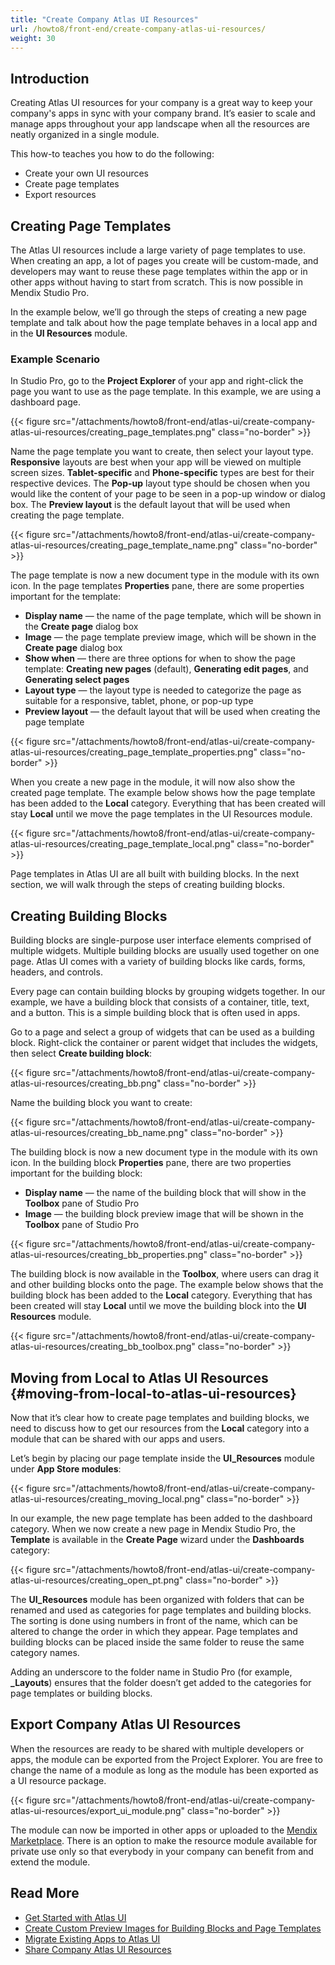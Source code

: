 ```yaml
---
title: "Create Company Atlas UI Resources"
url: /howto8/front-end/create-company-atlas-ui-resources/
weight: 30
---
```


## Introduction

Creating Atlas UI resources for your company is a great way to keep your company's apps in sync with your company brand. It’s easier to scale and manage apps throughout your app landscape when all the resources are neatly organized in a single module. 

This how-to teaches you how to do the following:

* Create your own UI resources
* Create page templates
* Export resources

## Creating Page Templates

The Atlas UI resources include a large variety of page templates to use. When creating an app, a lot of pages you create will be custom-made, and developers may want to reuse these page templates within the app or in other apps without having to start from scratch. This is now possible in Mendix Studio Pro.

In the example below, we’ll go through the steps of creating a new page template and talk about how the page template behaves in a local app and in the **UI Resources** module.

### Example Scenario

In Studio Pro, go to the **Project Explorer** of your app and right-click the page you want to use as the page template. In this example, we are using a dashboard page.

{{< figure src="/attachments/howto8/front-end/atlas-ui/create-company-atlas-ui-resources/creating_page_templates.png" class="no-border" >}}

Name the page template you want to create, then select your layout type. **Responsive** layouts are best when your app will be viewed on multiple screen sizes. **Tablet-specific** and **Phone-specific** types are best for their respective devices. The **Pop-up** layout type should be chosen when you would like the content of your page to be seen in a pop-up window or dialog box. The **Preview layout** is the default layout that will be used when creating the page template.

{{< figure src="/attachments/howto8/front-end/atlas-ui/create-company-atlas-ui-resources/creating_page_template_name.png" class="no-border" >}}

The page template is now a new document type in the module with its own icon. In the page templates **Properties** pane, there are some properties important for the template:

* **Display name** — the name of the page template, which will be shown in the **Create page** dialog box
* **Image** — the page template preview image, which will be shown in the **Create page** dialog box
* **Show when** — there are three options for when to show the page template: **Creating new pages** (default), **Generating edit pages**, and **Generating select pages**
* **Layout type** — the layout type is needed to categorize the page as suitable for a responsive, tablet, phone, or pop-up type
* **Preview layout** — the default layout that will be used when creating the page template

{{< figure src="/attachments/howto8/front-end/atlas-ui/create-company-atlas-ui-resources/creating_page_template_properties.png" class="no-border" >}}

When you create a new page in the module, it will now also show the created page template. The example below shows how the page template has been added to the **Local** category. Everything that has been created will stay **Local** until we move the page templates in the UI Resources module.

{{< figure src="/attachments/howto8/front-end/atlas-ui/create-company-atlas-ui-resources/creating_page_template_local.png" class="no-border" >}}

Page templates in Atlas UI are all built with building blocks. In the next section, we will walk through the steps of creating building blocks.

## Creating Building Blocks

Building blocks are single-purpose user interface elements comprised of multiple widgets. Multiple building blocks are usually used together on one page. Atlas UI comes with a variety of building blocks like cards, forms, headers, and controls.

Every page can contain building blocks by grouping widgets together. In our example, we have a building block that consists of a container, title, text, and a button. This is a simple building block that is often used in apps.

Go to a page and select a group of widgets that can be used as a building block. Right-click the container or parent widget that includes the widgets, then select **Create building block**:

{{< figure src="/attachments/howto8/front-end/atlas-ui/create-company-atlas-ui-resources/creating_bb.png" class="no-border" >}}

Name the building block you want to create:

{{< figure src="/attachments/howto8/front-end/atlas-ui/create-company-atlas-ui-resources/creating_bb_name.png" class="no-border" >}}

The building block is now a new document type in the module with its own icon. In the building block **Properties** pane, there are two properties important for the building block:

* **Display name** — the name of the building block that will show in the **Toolbox** pane of Studio Pro
* **Image** — the building block preview image that will be shown in the **Toolbox** pane of Studio Pro

{{< figure src="/attachments/howto8/front-end/atlas-ui/create-company-atlas-ui-resources/creating_bb_properties.png" class="no-border" >}}

The building block is now available in the **Toolbox**, where users can drag it and other building blocks onto the page. The example below shows that the building block has been added to the **Local** category. Everything that has been created will stay **Local** until we move the building block into the **UI Resources** module.

{{< figure src="/attachments/howto8/front-end/atlas-ui/create-company-atlas-ui-resources/creating_bb_toolbox.png" class="no-border" >}}

## Moving from Local to Atlas UI Resources {#moving-from-local-to-atlas-ui-resources}

Now that it’s clear how to create page templates and building blocks, we need to discuss how to get our resources from the **Local** category into a module that can be shared with our apps and users.

Let’s begin by placing our page template inside the **UI_Resources** module under **App Store modules**:

{{< figure src="/attachments/howto8/front-end/atlas-ui/create-company-atlas-ui-resources/creating_moving_local.png" class="no-border" >}}

In our example, the new page template has been added to the dashboard category. When we now create a new page in Mendix Studio Pro, the **Template** is available in the **Create Page** wizard under the **Dashboards** category:

{{< figure src="/attachments/howto8/front-end/atlas-ui/create-company-atlas-ui-resources/creating_open_pt.png" class="no-border" >}}

The **UI_Resources** module has been organized with folders that can be renamed and used as categories for page templates and building blocks. The sorting is done using numbers in front of the name, which can be altered to change the order in which they appear. Page templates and building blocks can be placed inside the same folder to reuse the same category names.

Adding an underscore to the folder name in Studio Pro (for example, **_Layouts**) ensures that the folder doesn’t get added to the categories for page templates or building blocks.

## Export Company Atlas UI Resources

When the resources are ready to be shared with multiple developers or apps, the module can be exported from the Project Explorer. You are free to change the name of a module as long as the module has been exported as a UI resource package.

{{< figure src="/attachments/howto8/front-end/atlas-ui/create-company-atlas-ui-resources/export_ui_module.png" class="no-border" >}}

The module can now be imported in other apps or uploaded to the [Mendix Marketplace](https://marketplace.mendix.com/). There is an option to make the resource module available for private use only so that everybody in your company can benefit from and extend the module.

## Read More

* [Get Started with Atlas UI](/howto8/front-end/get-started-with-atlasui/)
* [Create Custom Preview Images for Building Blocks and Page Templates](/howto8/front-end/create-custom-preview-images-for-building-blocks-and-page-templates/)
* [Migrate Existing Apps to Atlas UI](/howto8/front-end/migrate-existing-projects-to-atlasui/)
* [Share Company Atlas UI Resources](/howto8/front-end/share-company-atlas-ui-resources/)
